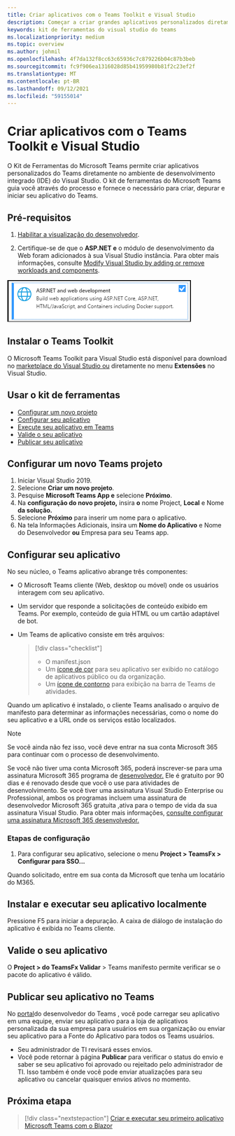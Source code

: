 ```yaml
---
title: Criar aplicativos com o Teams Toolkit e Visual Studio
description: Começar a criar grandes aplicativos personalizados diretamente Visual Studio com o Microsoft Teams Toolkit
keywords: kit de ferramentas do visual studio do teams
ms.localizationpriority: medium
ms.topic: overview
ms.author: johmil
ms.openlocfilehash: 4f7da132f8cc63c65936c7c879226b04c87b3beb
ms.sourcegitcommit: fc9f906ea1316028d85b41959980b81f2c23ef2f
ms.translationtype: MT
ms.contentlocale: pt-BR
ms.lasthandoff: 09/12/2021
ms.locfileid: "59155014"
---
```

# <a name="build-apps-with-the-teams-toolkit-and-visual-studio"></a>Criar aplicativos com o Teams Toolkit e Visual Studio

O Kit de Ferramentas do Microsoft Teams permite criar aplicativos personalizados do Teams diretamente no ambiente de desenvolvimento integrado (IDE) do Visual Studio. O kit de ferramentas do Microsoft Teams guia você através do processo e fornece o necessário para criar, depurar e iniciar seu aplicativo do Teams.

## <a name="prerequisites"></a>Pré-requisitos

1. [Habilitar a visualização do desenvolvedor](../resources/dev-preview/developer-preview-intro.md#enable-developer-preview).

2. Certifique-se de que o **<span>ASP.NET</span> e** o módulo de desenvolvimento da Web foram adicionados à sua Visual Studio instância. Para obter mais informações, consulte [Modify Visual Studio by adding or remove workloads and components](/visualstudio/install/modify-visual-studio?view=vs-2019&preserve-view=true).

![Módulo de asp.net visual studio](../assets/images/visual-studio-web-dev-module.png)

## <a name="install-the-teams-toolkit"></a>Instalar o Teams Toolkit

O Microsoft Teams Toolkit para Visual Studio está disponível para download no [marketplace do Visual Studio ou](https://marketplace.visualstudio.com/items?itemName=msft-vsteamstoolkit.vsteamstoolkit) diretamente no menu **Extensões** no Visual Studio.

## <a name="use-the-toolkit"></a>Usar o kit de ferramentas

- [Configurar um novo projeto](#set-up-a-new-teams-project)
- [Configurar seu aplicativo](#configure-your-app)
- [Execute seu aplicativo em Teams](#install-and-run-your-app-locally)
- [Valide o seu aplicativo](#validate-your-app)
- [Publicar seu aplicativo](#publish-your-app-to-teams)

## <a name="set-up-a-new-teams-project"></a>Configurar um novo Teams projeto

1. Iniciar Visual Studio 2019.
2. Selecione **Criar um novo projeto**.
3. Pesquise **Microsoft Teams App e** selecione **Próximo**.
4. Na **configuração do novo projeto,** insira **o** nome Project, **Local** e Nome **da solução.**
5. Selecione **Próximo** para inserir um nome para o aplicativo.
6. Na tela Informações Adicionais, insira um **Nome do Aplicativo** e Nome do Desenvolvedor **ou** Empresa para seu Teams app.

## <a name="configure-your-app"></a>Configurar seu aplicativo

No seu núcleo, o Teams aplicativo abrange três componentes:

- O Microsoft Teams cliente (Web, desktop ou móvel) onde os usuários interagem com seu aplicativo.
- Um servidor que responde a solicitações de conteúdo exibido em Teams. Por exemplo, conteúdo de guia HTML ou um cartão adaptável de bot.
- Um Teams de aplicativo consiste em três arquivos:

    > [!div class="checklist"]
    >
    > - O manifest.json
    > - Um [ícone de cor](../resources/schema/manifest-schema.md#icons) para seu aplicativo ser exibido no catálogo de aplicativos público ou da organização.
    > - Um [ícone de contorno](../resources/schema/manifest-schema.md#icons) para exibição na barra de Teams de atividades.

Quando um aplicativo é instalado, o cliente Teams analisado o arquivo de manifesto para determinar as informações necessárias, como o nome do seu aplicativo e a URL onde os serviços estão localizados.

> [!NOTE]
>Se você ainda não fez isso, você deve entrar na sua conta Microsoft 365 para continuar com o processo de desenvolvimento.
>
> Se você não tiver uma conta Microsoft 365, poderá inscrever-se para uma assinatura Microsoft 365 programa de [desenvolvedor.](https://developer.microsoft.com/microsoft-365/dev-program) Ele é gratuito por 90 dias e é renovado desde que você o use para atividades de desenvolvimento. Se você tiver uma assinatura Visual Studio Enterprise ou Professional, ambos os programas incluem uma assinatura de desenvolvedor Microsoft 365 gratuita [,](https://aka.ms/MyVisualStudioBenefits)ativa para o tempo de vida da sua assinatura Visual Studio. Para obter mais informações, [consulte configurar uma assinatura Microsoft 365 desenvolvedor.](/office/developer-program/office-365-developer-program-get-started)

### <a name="configuration-steps"></a>Etapas de configuração

1. Para configurar seu aplicativo, selecione o menu **Project > TeamsFx > Configurar para SSO...**

Quando solicitado, entre em sua conta da Microsoft que tenha um locatário do M365.

## <a name="install-and-run-your-app-locally"></a>Instalar e executar seu aplicativo localmente

Pressione F5 para iniciar a depuração. A caixa de diálogo de instalação do aplicativo é exibida no Teams cliente.

## <a name="validate-your-app"></a>Valide o seu aplicativo

O **Project > do TeamsFx Validar** > Teams manifesto permite verificar se o pacote do aplicativo é válido.

## <a name="publish-your-app-to-teams"></a>Publicar seu aplicativo no Teams

No [portal](https://dev.teams.microsoft.com/home)do desenvolvedor do Teams , você pode carregar seu aplicativo em uma equipe, enviar seu aplicativo para a loja de aplicativos personalizada da sua empresa para usuários em sua organização ou enviar seu aplicativo para a Fonte do Aplicativo para todos os Teams usuários.

- Seu administrador de TI revisará esses envios.
- Você pode retornar à página **Publicar** para verificar o status do envio e saber se seu aplicativo foi aprovado ou rejeitado pelo administrador de TI. Isso também é onde você pode enviar atualizações para seu aplicativo ou cancelar quaisquer envios ativos no momento.

## <a name="next-step"></a>Próxima etapa

> [!div class="nextstepaction"]
> [Criar e executar seu primeiro aplicativo Microsoft Teams com o Blazor](../get-started/first-app-blazor.md)
